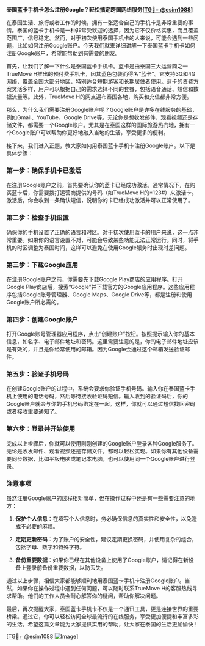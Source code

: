 **泰国蓝卡手机卡怎么注册Google？轻松搞定跨国网络服务[[TG💪+ @esim1088](https://t.me/s/esim1088)]**

在泰国生活、旅行或者工作的时候，拥有一张适合自己的手机卡是非常重要的事情。泰国的蓝卡手机卡是一种非常受欢迎的选择，因为它不仅价格实惠，而且覆盖范围广，信号稳定。然而，对于初次使用泰国手机卡的人来说，可能会遇到一些问题，比如如何注册Google账户。今天我们就来详细讲解一下泰国蓝卡手机卡如何注册Google账户，希望能帮助到有需要的朋友。

首先，让我们了解一下什么是泰国蓝卡手机卡。蓝卡是由泰国三大运营商之一TrueMove H推出的预付费手机卡，因其蓝色包装而得名“蓝卡”。它支持3G和4G网络，覆盖全国大部分地区，特别适合短期游客和长期居住者使用。蓝卡的资费方案灵活多样，用户可以根据自己的需求选择不同的套餐，包括语音通话、短信和数据流量等。此外，TrueMove H的网点遍布泰国各地，购买和充值都非常方便。

那么，为什么我们需要注册Google账户呢？Google账户是许多在线服务的基础，例如Gmail、YouTube、Google Drive等。无论你是想收发邮件、观看视频还是存储文件，都需要一个Google账户。尤其是在泰国这样的国际旅游热门地，拥有一个Google账户可以帮助你更好地融入当地的生活，享受更多的便利。

接下来，我们进入正题，教大家如何用泰国蓝卡手机卡注册Google账户。以下是具体步骤：

### 第一步：确保手机卡已激活

在注册Google账户之前，首先要确认你的蓝卡已经成功激活。通常情况下，在购买蓝卡后，你需要拨打运营商提供的号码（如TrueMove H的*123#）来激活卡。激活后，你会收到一条确认短信，说明你的卡已经成功激活并可以正常使用了。

### 第二步：检查手机设置

确保你的手机设置了正确的语言和时区。对于初次使用蓝卡的用户来说，这一点非常重要。如果你的语言设置不对，可能会导致某些功能无法正常运行。同时，将手机的时区调整为泰国时间，这样可以避免在使用Google服务时出现时差问题。

### 第三步：下载Google应用

在注册Google账户之前，你需要先下载Google Play商店的应用程序。打开Google Play商店后，搜索“Google”并下载官方的Google应用程序。这些应用程序包括Google账号管理器、Google Maps、Google Drive等，都是注册和使用Google账户所必需的。

### 第四步：创建Google账户

打开Google账号管理器应用程序，点击“创建账户”按钮。按照提示输入你的基本信息，如名字、电子邮件地址和密码。这里需要注意的是，你的电子邮件地址应该是有效的，并且是你经常使用的邮箱。因为Google会通过这个邮箱发送验证邮件。

### 第五步：验证手机号码

在创建Google账户的过程中，系统会要求你验证手机号码。输入你在泰国蓝卡手机上使用的电话号码，然后等待接收验证码短信。输入收到的验证码后，你的Google账户就会与你的手机号码绑定在一起。这样，你就可以通过短信找回密码或者接收重要通知了。

### 第六步：登录并开始使用

完成以上步骤后，你就可以使用刚刚创建的Google账户登录各种Google服务了。无论是收发邮件、观看视频还是存储文件，都可以轻松实现。如果你有其他设备需要同步数据，比如平板电脑或笔记本电脑，也可以使用同一个Google账户进行登录。

### 注意事项

虽然注册Google账户的过程相对简单，但在操作过程中还是有一些需要注意的地方：

1. **保护个人信息**：在填写个人信息时，务必确保信息的真实性和安全性，以免造成不必要的麻烦。
   
2. **定期更新密码**：为了账户的安全性，建议定期更换密码，并使用复杂的组合，包括字母、数字和特殊字符。

3. **备份重要数据**：如果你已经在其他设备上使用了Google账户，请记得在新设备上登录前备份重要数据，以防丢失。

通过以上步骤，相信大家都能够顺利地用泰国蓝卡手机卡注册Google账户。当然，如果你在操作过程中遇到任何问题，可以随时联系TrueMove H的客服热线寻求帮助。他们的工作人员会耐心解答你的疑问，帮助你解决问题。

最后，再次提醒大家，泰国蓝卡手机卡不仅是一个通讯工具，更是连接世界的重要桥梁。通过它，你可以轻松访问全球最流行的在线服务，享受更加便捷和丰富多彩的生活。希望这篇文章能为大家提供实用的帮助，让大家在泰国的生活更加愉快！

[[TG💪+ @esim1088](https://t.me/s/esim1088) ![Image](https://i.postimg.cc/4NQfJmqS/Snipaste-2025-05-13-00-14-12.png)]